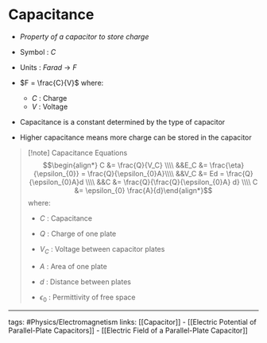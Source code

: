 # Capacitance
- *Property of a capacitor to store charge*

- Symbol : $C$

- Units : *Farad* -> $F$

- $F = \frac{C}{V}$ where:
	- $C$ : Charge
	- $V$ : Voltage

- Capacitance is a constant determined by the type of capacitor
- Higher capacitance means more charge can be stored in the capacitor

> [!note] Capacitance Equations
> $$\begin{align*} C &= \frac{Q}{V_C} \\\\ &&E_C &= \frac{\eta}{\epsilon_{0}} = \frac{Q}{\epsilon_{0}A}\\\\ &&V_C &= Ed = \frac{Q}{\epsilon_{0}A}d \\\\ &&C &= \frac{Q}{\frac{Q}{\epsilon_{0}A} d} \\\\ C &= \epsilon_{0} \frac{A}{d}\end{align*}$$ where:
> 
> - $C$ : Capacitance
>
> - $Q$ : Charge of one plate
> - $V_C$ : Voltage between capacitor plates
> - $A$ : Area of one plate
> - $d$ : Distance between plates
> - $\epsilon_{0}$ : Permittivity of free space


---
tags: #Physics/Electromagnetism 
links: [[Capacitor]] - [[Electric Potential of Parallel-Plate Capacitors]] - [[Electric Field of a Parallel-Plate Capacitor]]